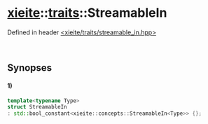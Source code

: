 # [xieite](../../xieite.md)\:\:[traits](../../traits.md)\:\:StreamableIn
Defined in header [<xieite/traits/streamable_in.hpp>](../../../include/xieite/traits/streamable_in.hpp)

&nbsp;

## Synopses
#### 1)
```cpp
template<typename Type>
struct StreamableIn
: std::bool_constant<xieite::concepts::StreamableIn<Type>> {};
```
